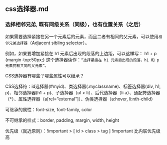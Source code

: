 

## css选择器.md

### 选择相邻兄弟, 既有同级关系（同级），也有位置关系（之后）

如果需要选择紧接在另一个元素后的元素，而且二者有相同的父元素，可以使用`相邻兄弟选择器`（Adjacent sibling selector）。

例如，如果要增加紧接在 h1 元素后出现的段落的上边距，可以这样写：
h1 + p {margin-top:50px;}
这个选择器读作：`“选择紧接在 h1 元素后出现的段落，h1 和 p 元素拥有共同的父元素”。`


CSS选择器有哪些？哪些属性可以继承？

CSS选择符：id选择器(#myid)、类选择器(.myclassname)、标签选择器(div, h1, p)、相邻选择器(h1 + p)、子选择器（ul > li）、后代选择器（li a）、通配符选择器（*）、属性选择器（a[rel=”external”]）、伪类选择器（a:hover, li:nth-child）

可继承的属性：font-size, font-family, color

不可继承的样式：border, padding, margin, width, height

优先级（就近原则）：!important > [ id > class > tag ]
!important 比内联优先级高